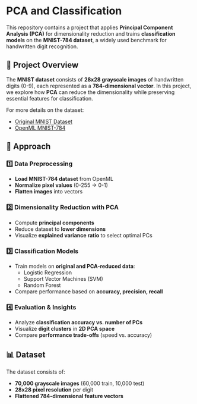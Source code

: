 # PCA and Classification
This repository contains a project that applies **Principal Component Analysis (PCA)** for dimensionality reduction and trains **classification models** on the **MNIST-784 dataset**, a widely used benchmark for handwritten digit recognition.

## 📌 Project Overview

The **MNIST dataset** consists of **28x28 grayscale images** of handwritten digits (0-9), each represented as a **784-dimensional vector**. In this project, we explore how **PCA** can reduce the dimensionality while preserving essential features for classification.

For more details on the dataset:
- [Original MNIST Dataset](http://yann.lecun.com/exdb/mnist/)
- [OpenML MNIST-784](https://www.openml.org/d/554)

## 🚀 Approach

### 1️⃣ Data Preprocessing
- **Load MNIST-784 dataset** from OpenML  
- **Normalize pixel values** (0-255 → 0-1)  
- **Flatten images** into vectors  

### 2️⃣ Dimensionality Reduction with PCA
- Compute **principal components**  
- Reduce dataset to **lower dimensions**  
- Visualize **explained variance ratio** to select optimal PCs  

### 3️⃣ Classification Models
- Train models on **original and PCA-reduced data**:
  - Logistic Regression  
  - Support Vector Machines (SVM)  
  - Random Forest 
- Compare performance based on **accuracy, precision, recall**  

### 4️⃣ Evaluation & Insights
- Analyze **classification accuracy vs. number of PCs**  
- Visualize **digit clusters** in **2D PCA space**  
- Compare **performance trade-offs** (speed vs. accuracy)  

## 📊 Dataset

The dataset consists of:
- **70,000 grayscale images** (60,000 train, 10,000 test)  
- **28x28 pixel resolution** per digit  
- **Flattened 784-dimensional feature vectors**  
